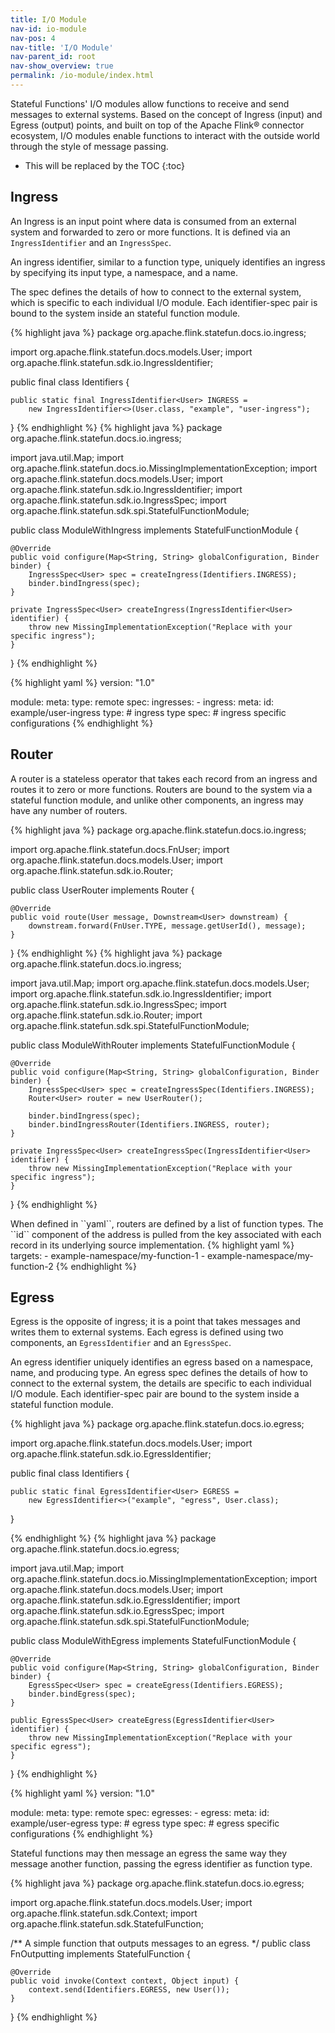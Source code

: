 ```yaml
---
title: I/O Module 
nav-id: io-module
nav-pos: 4
nav-title: 'I/O Module'
nav-parent_id: root
nav-show_overview: true 
permalink: /io-module/index.html
---
```

<!--
Licensed to the Apache Software Foundation (ASF) under one
or more contributor license agreements.  See the NOTICE file
distributed with this work for additional information
regarding copyright ownership.  The ASF licenses this file
to you under the Apache License, Version 2.0 (the
"License"); you may not use this file except in compliance
with the License.  You may obtain a copy of the License at

  http://www.apache.org/licenses/LICENSE-2.0

Unless required by applicable law or agreed to in writing,
software distributed under the License is distributed on an
"AS IS" BASIS, WITHOUT WARRANTIES OR CONDITIONS OF ANY
KIND, either express or implied.  See the License for the
specific language governing permissions and limitations
under the License.
-->

Stateful Functions' I/O modules allow functions to receive and send messages to external systems.
Based on the concept of Ingress (input) and Egress (output) points, and built on top of the Apache Flink® connector ecosystem, I/O modules enable functions to interact with the outside world through the style of message passing.

* This will be replaced by the TOC
{:toc}

## Ingress

An Ingress is an input point where data is consumed from an external system and forwarded to zero or more functions.
It is defined via an ``IngressIdentifier`` and an ``IngressSpec``.

An ingress identifier, similar to a function type, uniquely identifies an ingress by specifying its input type, a namespace, and a name.

The spec defines the details of how to connect to the external system, which is specific to each individual I/O module. Each identifier-spec pair is bound to the system inside an stateful function module.

<div class="codetabs" markdown="1">
<div data-lang="Embedded Module" markdown="1">
{% highlight java %}
package org.apache.flink.statefun.docs.io.ingress;

import org.apache.flink.statefun.docs.models.User;
import org.apache.flink.statefun.sdk.io.IngressIdentifier;

public final class Identifiers {

    public static final IngressIdentifier<User> INGRESS =
        new IngressIdentifier<>(User.class, "example", "user-ingress");
}
{% endhighlight %}
{% highlight java %}
package org.apache.flink.statefun.docs.io.ingress;

import java.util.Map;
import org.apache.flink.statefun.docs.io.MissingImplementationException;
import org.apache.flink.statefun.docs.models.User;
import org.apache.flink.statefun.sdk.io.IngressIdentifier;
import org.apache.flink.statefun.sdk.io.IngressSpec;
import org.apache.flink.statefun.sdk.spi.StatefulFunctionModule;

public class ModuleWithIngress implements StatefulFunctionModule {

    @Override
    public void configure(Map<String, String> globalConfiguration, Binder binder) {
        IngressSpec<User> spec = createIngress(Identifiers.INGRESS);
        binder.bindIngress(spec);
    }

    private IngressSpec<User> createIngress(IngressIdentifier<User> identifier) {
        throw new MissingImplementationException("Replace with your specific ingress");
    }
}
{% endhighlight %}
</div>
<div data-lang="Remote Module" markdown="1">
{% highlight yaml %}
version: "1.0"

module:
     meta:
         type: remote
     spec:
         ingresses:
           - ingress:
               meta:
                 id: example/user-ingress
                 type: # ingress type
               spec: # ingress specific configurations
{% endhighlight %}
</div>
</div>

## Router

A router is a stateless operator that takes each record from an ingress and routes it to zero or more functions.
Routers are bound to the system via a stateful function module, and unlike other components, an ingress may have any number of routers.

<div class="codetabs" markdown="1">
<div data-lang="Embedded Module" markdown="1">
{% highlight java %}
package org.apache.flink.statefun.docs.io.ingress;

import org.apache.flink.statefun.docs.FnUser;
import org.apache.flink.statefun.docs.models.User;
import org.apache.flink.statefun.sdk.io.Router;

public class UserRouter implements Router<User> {

    @Override
    public void route(User message, Downstream<User> downstream) {
        downstream.forward(FnUser.TYPE, message.getUserId(), message);
    }
}
{% endhighlight %}
{% highlight java %}
package org.apache.flink.statefun.docs.io.ingress;

import java.util.Map;
import org.apache.flink.statefun.docs.models.User;
import org.apache.flink.statefun.sdk.io.IngressIdentifier;
import org.apache.flink.statefun.sdk.io.IngressSpec;
import org.apache.flink.statefun.sdk.io.Router;
import org.apache.flink.statefun.sdk.spi.StatefulFunctionModule;

public class ModuleWithRouter implements StatefulFunctionModule {

    @Override
    public void configure(Map<String, String> globalConfiguration, Binder binder) {
        IngressSpec<User> spec = createIngressSpec(Identifiers.INGRESS);
        Router<User> router = new UserRouter();

        binder.bindIngress(spec);
        binder.bindIngressRouter(Identifiers.INGRESS, router);
    }

    private IngressSpec<User> createIngressSpec(IngressIdentifier<User> identifier) {
        throw new MissingImplementationException("Replace with your specific ingress");
    }
}
{% endhighlight %}
</div>
<div data-lang="Remote Module" markdown="1">
When defined in ``yaml``, routers are defined by a list of function types.
The ``id`` component of the address is pulled from the key associated with each record in its underlying source implementation.
{% highlight yaml %}
targets:
    - example-namespace/my-function-1
    - example-namespace/my-function-2
{% endhighlight %}
</div>
</div>

## Egress

Egress is the opposite of ingress; it is a point that takes messages and writes them to external systems.
Each egress is defined using two components, an ``EgressIdentifier`` and an ``EgressSpec``.

An egress identifier uniquely identifies an egress based on a namespace, name, and producing type.
An egress spec defines the details of how to connect to the external system, the details are specific to each individual I/O module.
Each identifier-spec pair are bound to the system inside a stateful function module.

<div class="codetabs" markdown="1">
<div data-lang="Embedded Module" markdown="1">
{% highlight java %}
package org.apache.flink.statefun.docs.io.egress;

import org.apache.flink.statefun.docs.models.User;
import org.apache.flink.statefun.sdk.io.EgressIdentifier;

public final class Identifiers {

    public static final EgressIdentifier<User> EGRESS =
        new EgressIdentifier<>("example", "egress", User.class);
}

{% endhighlight %}
{% highlight java %}
package org.apache.flink.statefun.docs.io.egress;

import java.util.Map;
import org.apache.flink.statefun.docs.io.MissingImplementationException;
import org.apache.flink.statefun.docs.models.User;
import org.apache.flink.statefun.sdk.io.EgressIdentifier;
import org.apache.flink.statefun.sdk.io.EgressSpec;
import org.apache.flink.statefun.sdk.spi.StatefulFunctionModule;

public class ModuleWithEgress implements StatefulFunctionModule {

    @Override
    public void configure(Map<String, String> globalConfiguration, Binder binder) {
        EgressSpec<User> spec = createEgress(Identifiers.EGRESS);
        binder.bindEgress(spec);
    }

    public EgressSpec<User> createEgress(EgressIdentifier<User> identifier) {
        throw new MissingImplementationException("Replace with your specific egress");
    }
}
{% endhighlight %}
</div>
<div data-lang="Remote Module" markdown="1">
{% highlight yaml %}
version: "1.0"

module:
    meta:
        type: remote
    spec:
        egresses:
          - egress:
              meta:
                id: example/user-egress
                type: # egress type
              spec: # egress specific configurations
{% endhighlight %}
</div>
</div>

Stateful functions may then message an egress the same way they message another function, passing the egress identifier as function type.

{% highlight java %}
package org.apache.flink.statefun.docs.io.egress;

import org.apache.flink.statefun.docs.models.User;
import org.apache.flink.statefun.sdk.Context;
import org.apache.flink.statefun.sdk.StatefulFunction;

/** A simple function that outputs messages to an egress. */
public class FnOutputting implements StatefulFunction {

    @Override
    public void invoke(Context context, Object input) {
        context.send(Identifiers.EGRESS, new User());
    }
}
{% endhighlight %}
